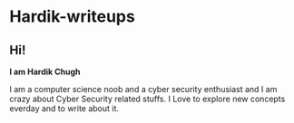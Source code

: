 # Hardik-writeups

## Hi! 

**I am Hardik Chugh**

I am a computer science noob and a cyber security enthusiast and I am crazy about Cyber Security related stuffs.
I Love to explore new concepts everday and to write about it.


